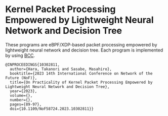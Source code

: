 # Kernel Packet Processing Empowered by Lightweight Neural Network and Decision Tree
These programs are eBPF/XDP-based packet processing empowered by lightweight neural network and decision tree.
Each program is implemented by using [BCC](https://github.com/iovisor/bcc).

```
@INPROCEEDINGS{10302811,
  author={Hara, Takanori and Sasabe, Masahiro},
  booktitle={2023 14th International Conference on Network of the Future (NoF)}, 
  title={On Practicality of Kernel Packet Processing Empowered by Lightweight Neural Network and Decision Tree}, 
  year={2023},
  volume={},
  number={},
  pages={89-97},
  doi={10.1109/NoF58724.2023.10302811}}
```
